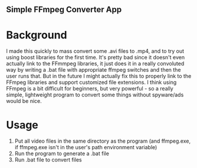 ## Simple FFmpeg Converter App

# Background

I made this quickly to mass convert some .avi files to .mp4, and to try out using boost libraries for the first time. It's pretty bad since it doesn't even actually link to the FFmmpeg libraries, it just does it in a really convoluted way by writing a .bat file with appropriate ffmpeg switches and then the user runs that. But in the future I might actually fix this to properly link to the FFmpeg libraries and support customized file extensions. I think using FFmpeg is a bit difficult for beginners, but very powerful - so a really simple, lightweight program to convert some things without spyware/ads would be nice.


# Usage

1. Put all video files in the same directory as the program (and ffmpeg.exe, if ffmpeg.exe isn't in the user's path environment variable)
2. Run the program to generate a .bat file
3. Run .bat file to convert files
